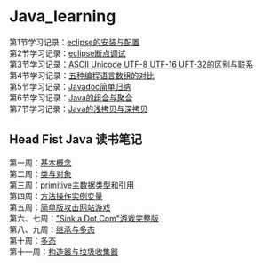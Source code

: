 # Java_learning
第1节学习记录：[eclipse的安装与配置](https://blog.csdn.net/qq_26059615/article/details/100521230)   
第2节学习记录：[eclipse断点调试](https://blog.csdn.net/qq_26059615/article/details/100702292)  
第3节学习记录：[ASCII Unicode UTF-8 UTF-16 UFT-32的区别与联系](https://blog.csdn.net/qq_26059615/article/details/100927276)  
第4节学习记录：[五种编程语言数组的对比](https://blog.csdn.net/qq_26059615/article/details/101537242)      
第5节学习记录：[Javadoc简单归纳](https://blog.csdn.net/qq_26059615/article/details/102979253)    
第6节学习记录：[Java的组合与聚合](https://blog.csdn.net/qq_26059615/article/details/103031702)  
第7节学习记录：[Java的浅拷贝与深拷贝](https://blog.csdn.net/qq_26059615/article/details/103032447)   

## Head Fist Java 读书笔记
第一周：[基本概念](https://blog.csdn.net/qq_26059615/article/details/100636406)   
第二周：[类与对象](https://blog.csdn.net/qq_26059615/article/details/100860953)  
第三周：[primitive主数据类型和引用](https://blog.csdn.net/qq_26059615/article/details/101173264)   
第四周：[方法操作实例变量](https://blog.csdn.net/qq_26059615/article/details/102090029)  
第五周：[简单版攻击网站游戏](https://blog.csdn.net/qq_26059615/article/details/102537697)   
第六、七周：["Sink a Dot Com"游戏完整版](https://blog.csdn.net/qq_26059615/article/details/102652472)   
第八、九周：[继承与多态](https://blog.csdn.net/qq_26059615/article/details/102806497)   
第十周：[多态](https://blog.csdn.net/qq_26059615/article/details/102980817)  
第十一周：[构造器与垃圾收集器](https://blog.csdn.net/qq_26059615/article/details/103036997)   
